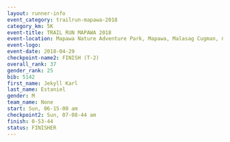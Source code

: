 ```yaml
---
layout: runner-info 
event_category: trailrun-mapawa-2018 
category_km: 5K 
event-title: TRAIL RUN MAPAWA 2018 
event-location: Mapawa Nature Adventure Park, Mapawa, Malasag Cugman, Cagayan de Oro Philippines 
event-logo: 
event-date: 2018-04-29 
checkpoint-name2: FINISH (T-2) 
overall_rank: 37
gender_rank: 25
bib: 5142
first_name: Jekyll Karl
last_name: Estaniel
gender: M
team_name: None
start: Sun, 06-15-00 am
checkpoint2: Sun, 07-08-44 am
finish: 0-53-44
status: FINISHER
---
```

